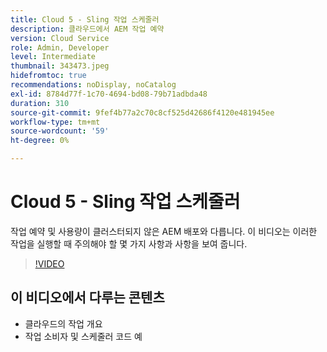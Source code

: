 ```yaml
---
title: Cloud 5 - Sling 작업 스케줄러
description: 클라우드에서 AEM 작업 예약
version: Cloud Service
role: Admin, Developer
level: Intermediate
thumbnail: 343473.jpeg
hidefromtoc: true
recommendations: noDisplay, noCatalog
exl-id: 8784d77f-1c70-4694-bd08-79b71adbda48
duration: 310
source-git-commit: 9fef4b77a2c70c8cf525d42686f4120e481945ee
workflow-type: tm+mt
source-wordcount: '59'
ht-degree: 0%

---
```


# Cloud 5 - Sling 작업 스케줄러

작업 예약 및 사용량이 클러스터되지 않은 AEM 배포와 다릅니다. 이 비디오는 이러한 작업을 실행할 때 주의해야 할 몇 가지 사항과 사항을 보여 줍니다.

>[!VIDEO](https://video.tv.adobe.com/v/343473?quality=12&learn=on)

## 이 비디오에서 다루는 콘텐츠

+ 클라우드의 작업 개요
+ 작업 소비자 및 스케줄러 코드 예
